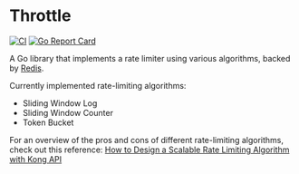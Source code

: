 # Throttle

[![CI](https://github.com/denpeshkov/throttle/actions/workflows/ci.yml/badge.svg)](https://github.com/denpeshkov/throttle/actions/workflows/ci.yml)
[![Go Report Card](https://goreportcard.com/badge/github.com/denpeshkov/throttle)](https://goreportcard.com/report/github.com/denpeshkov/throttle)

A Go library that implements a rate limiter using various algorithms, backed by [Redis](https://redis.io).

Currently implemented rate-limiting algorithms:
- Sliding Window Log
- Sliding Window Counter
- Token Bucket

For an overview of the pros and cons of different rate-limiting algorithms, check out this reference: [How to Design a Scalable Rate Limiting Algorithm with Kong API](https://konghq.com/blog/engineering/how-to-design-a-scalable-rate-limiting-algorithm)

